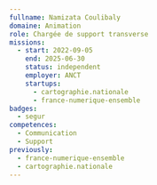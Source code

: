 ```yaml
---
fullname: Namizata Coulibaly
domaine: Animation
role: Chargée de support transverse
missions:
  - start: 2022-09-05
    end: 2025-06-30
    status: independent
    employer: ANCT
    startups:
      - cartographie.nationale
      - france-numerique-ensemble
badges:
  - segur
competences:
  - Communication
  - Support
previously:
  - france-numerique-ensemble
  - cartographie.nationale
---
```

